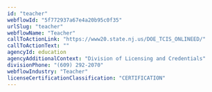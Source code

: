 ```yaml
---
id: "teacher"
webflowId: "5f772937a67e4a20b95c0f35"
urlSlug: "teacher"
webflowName: "Teacher"
callToActionLink: "https://www20.state.nj.us/DOE_TCIS_ONLINEED/"
callToActionText: ""
agencyId: education
agencyAdditionalContext: "Division of Licensing and Credentials"
divisionPhone: "(609) 292-2070"
webflowIndustry: "Teacher"
licenseCertificationClassification: "CERTIFICATION"
---
```

